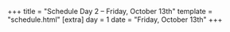 +++
title = "Schedule Day 2 – Friday, October 13th"
template = "schedule.html"
[extra]
  day = 1
  date = "Friday, October 13th"
+++
